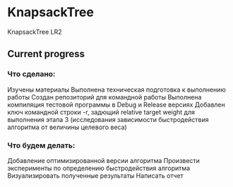 # KnapsackTree
KnapsackTree LR2

## Current progress
### Что сделано:
Изучены материалы
Выполнена техническая подготовка к выполнению работы
Создан репозиторий для командной работы
Выполнена компиляция тестовой программы в Debug и Release версиях
Добавлен ключ командной строки -r, задющий relative target weight для выполнения этапа 3 (исследования зависимости быстродействия алгоритма от величины целевого веса)

### Что будем делать:
Добавление оптимизированной версии алгоритма
Произвести эксперименты по определению быстродействия алгоритма
Визуализировать полученные результаты
Написать отчет

